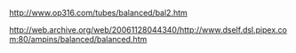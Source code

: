 http://www.op316.com/tubes/balanced/bal2.htm

http://web.archive.org/web/20061128044340/http://www.dself.dsl.pipex.com:80/ampins/balanced/balanced.htm

